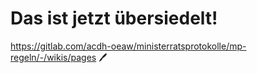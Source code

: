 # Das ist jetzt übersiedelt!
https://gitlab.com/acdh-oeaw/ministerratsprotokolle/mp-regeln/-/wikis/pages
 :pen:
